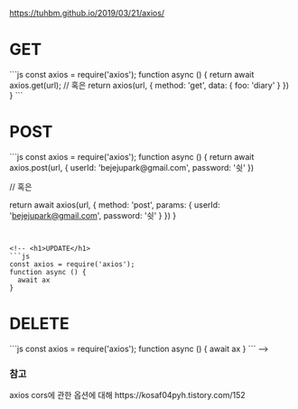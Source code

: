 https://tuhbm.github.io/2019/03/21/axios/


<h1>GET</h1>
```js
const axios = require('axios');
function async () {
  return await axios.get(url);
  // 혹은
  return axios(url, {
    method: 'get',
    data: {
     foo: 'diary'
   }
  })
}
```
<h1>POST</h1>
```js
const axios = require('axios');
function async () {
  return await axios.post(url, {
    userId: 'bejejupark@gmail.com',
    password: '쉿'
  })

  // 혹은

  return await axios(url, {
    method: 'post',
    params: {
      userId: 'bejejupark@gmail.com',
      password: '쉿'
    }
  })
}
```


<!-- <h1>UPDATE</h1>
```js
const axios = require('axios');
function async () {
  await ax
}
```
<h1>DELETE</h1>
```js
const axios = require('axios');
function async () {
  await ax
}
``` -->



<h3>참고</h3>
axios cors에 관한 옵션에 대해
https://kosaf04pyh.tistory.com/152
